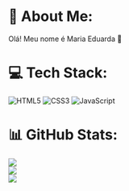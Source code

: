 # 💫 About Me:
Olá! Meu nome é Maria Eduarda 💜


# 💻 Tech Stack:
![HTML5](https://img.shields.io/badge/html5-%23E34F26.svg?style=for-the-badge&logo=html5&logoColor=white) ![CSS3](https://img.shields.io/badge/css3-%231572B6.svg?style=for-the-badge&logo=css3&logoColor=white) ![JavaScript](https://img.shields.io/badge/javascript-%23323330.svg?style=for-the-badge&logo=javascript&logoColor=%23F7DF1E) 
# 📊 GitHub Stats:
![](https://github-readme-stats.vercel.app/api?username=xMadux&theme=material-palenight&hide_border=false&include_all_commits=false&count_private=false)<br/>
![](https://github-readme-streak-stats.herokuapp.com/?user=xMadux&theme=material-palenight&hide_border=false)<br/>
![](https://github-readme-stats.vercel.app/api/top-langs/?username=xMadux&theme=material-palenight&hide_border=false&include_all_commits=false&count_private=false&layout=compact)

<!-- Proudly created with GPRM ( https://gprm.itsvg.in ) -->
